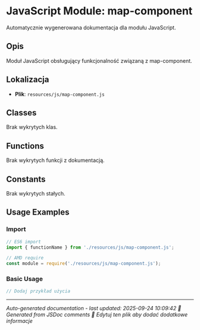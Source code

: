 # JavaScript Module: map-component

Automatycznie wygenerowana dokumentacja dla modułu JavaScript.

## Opis
Moduł JavaScript obsługujący funkcjonalność związaną z map-component.

## Lokalizacja
- **Plik**: `resources/js/map-component.js`




## Classes
Brak wykrytych klas.

## Functions
Brak wykrytych funkcji z dokumentacją.

## Constants
Brak wykrytych stałych.

## Usage Examples

### Import
```javascript
// ES6 import
import { functionName } from './resources/js/map-component.js';

// AMD require
const module = require('./resources/js/map-component.js');
```

### Basic Usage
```javascript
// Dodaj przykład użycia
```

---
*Auto-generated documentation - last updated: 2025-09-24 10:09:42*
*🤖 Generated from JSDoc comments*
*📝 Edytuj ten plik aby dodać dodatkowe informacje*